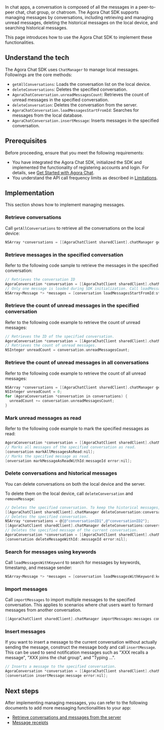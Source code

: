 In chat apps, a conversation is composed of all the messages in a peer-to-peer chat, chat group, or chatroom. The Agora Chat SDK supports managing messages by conversations, including retrieving and managing unread messages, deleting the historical messages on the local device, and searching historical messages.

This page introduces how to use the Agora Chat SDK to implement these functionalities.

## Understand the tech

The Agora Chat SDK uses `ChatManager` to manage local messages. Followings are the core methods:

- `getAllConversations`: Loads the conversation list on the local device.
- `deleteConversations`: Deletes the specified conversation.
- `AgoraChatConversation.unreadMessagesCount`: Retrieves the count of unread messages in the specified conversation.
- `deleteConversation`: Deletes the conversation from the server.
- `AgoraChatConversation.loadMessagesStartFromId`: Searches for messages from the local database.
- `AgoraChatConversation.insertMessage`: Inserts messages in the specified conversation.

## Prerequisites

Before proceeding, ensure that you meet the following requirements:

- You have integrated the Agora Chat SDK, initialized the SDK and implemented the functionality of registering accounts and login. For details, see [Get Started with Agora Chat](./agora_chat_get_started_ios?platform=iOS).
- You understand the API call frequency limits as described in [Limitations](./agora_chat_limitation?platform=iOS).

## Implementation

This section shows how to implement managing messages.

### Retrieve conversations

Call `getAllConversations` to retrieve all the conversations on the local device:

```Objective-C
NSArray *conversations = [[AgoraChatClient sharedClient].chatManager getAllConversations];
```

### Retrieve messages in the specified conversation

Refer to the following code sample to retrieve the messages in the specified conversation:

```Objective-C
// Retrieves the conversation ID
AgoraConversation *conversation = [[AgoraChatClient sharedClient].chatManager getConversation:conversationId type:type createIfNotExist:YES];
// Only one message is loaded during SDK initialization. Call loadMessagesStartFromId to retrieve more messages.
NSArray<Message *> *messages = [conversation loadMessagesStartFromId:startMsgId count:count searchDirection:MessageSearchDirectionUp];
```

### Retrieve the count of unread messages in the specified conversation

Refer to the following code example to retrieve the count of unread messages:

```Objective-C
// Retrieves the ID of the specified conversation.
AgoraConversation *conversation = [[AgoraChatClient sharedClient].chatManager getConversation:conversationId type:type createIfNotExist:YES];
// Retrieves the count of unread messages.
NSInteger unreadCount = conversation.unreadMessagesCount;
```


### Retrieve the count of unread messages in all conversations

Refer to the following code example to retrieve the count of all unread messages:

```Objective-C
NSArray *conversations = [[AgoraChatClient sharedClient].chatManager getAllConversations];
NSInteger unreadCount = 0;
for (AgoraConversation *conversation in conversations) {
  unreadCount += conversation.unreadMessagesCount;
}
```


### Mark unread messages as read

Refer to the following code example to mark the specified messages as read:

```Objective-C
AgoraConversation *conversation = [[AgoraChatClient sharedClient].chatManager getConversation:conversationId type:type createIfNotExist:YES];
// Marks all messages of the specified conversation as read.
[conversation markAllMessagesAsRead:nil];
// Marks the specified message as read.
[onversation markMessageAsReadWithId:messageId error:nil];
```

### Delete conversations and historical messages

You can delete conversations on both the local device and the server.

To delete them on the local device, call `deleteConversation` and `removeMessage`:

```Objective-C
// Deletes the specified conversation. To keep the historical messages, set isDeleteMessages as NO.
[[AgoraChatClient sharedClient].chatManager deleteConversation:conversationId isDeleteMessages:YES completion:nil];
// Deletes the specified conversation.
NSArray *conversations = @{@"conversationID1",@"conversationID2"};
[[AgoraChatClient sharedClient].chatManager deleteConversations:conversations isDeleteMessages:YES completion:nil];
// Deletes the specified message of the current conversation.
AgoraConversation *conversation = [[AgoraChatClient sharedClient].chatManager getConversation:conversationId type:type createIfNotExist:YES];
[conversation deleteMessageWithId:.messageId error:nil];
```

### Search for messages using keywords

Call `loadMessagesWithKeyword` to search for messages by keywords, timestamp, and message sender:

```Objective-C
NSArray<Message *> *messages = [conversation loadMessagesWithKeyword:keyword timestamp:0 count:50 fromUser:nil searchDirection:MessageSearchDirectionDown];
```

### Import messages

Call `importMessages` to import multiple messages to the specified conversation. This applies to scenarios where chat users want to formard messages from another conversation.

```Objective-C
[[AgoraChatClient sharedClient].chatManager importMessages:messages completion:nil];
```

### Insert messages

If you want to insert a message to the current conversation without actually sending the message, construct the message body and call `insertMessage`. This can be used to send notification messages such as "XXX recalls a message", "XXX joins the chat group", and "Typing ...".

```Objective-C
// Inserts a message to the specified conversation.
AgoraConversation *conversation = [[AgoraChatClient sharedClient].chatManager getConversation:conversationId type:type createIfNotExist:YES];
[conversation insertMessage:message error:nil];
```

## Next steps

After implementing managing messages, you can refer to the following documents to add more messaging functionalities to your app:

- [Retrieve conversations and messages from the server](./agora_chat_retrieve_message_ios?platform=iOS)
- [Message receipts](./agora_chat_message_receipt_ios?platform=iOS)

